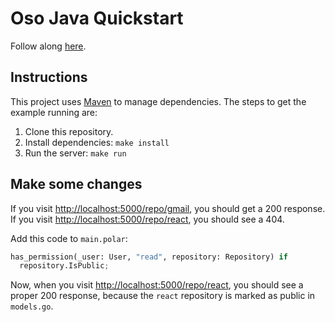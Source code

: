 # Oso Java Quickstart

Follow along [here](https://docs.osohq.com/java/getting-started/quickstart.html).

## Instructions

This project uses [Maven](https://maven.apache.org/) to manage dependencies. The
steps to get the example running are:

1. Clone this repository.
2. Install dependencies: `make install`
3. Run the server: `make run`

## Make some changes

If you visit
[http://localhost:5000/repo/gmail](http://localhost:5000/repo/gmail), you
should get a 200 response. If you visit
[http://localhost:5000/repo/react](http://localhost:5000/repo/react), you
should see a 404.

Add this code to `main.polar`:
```python
has_permission(_user: User, "read", repository: Repository) if
  repository.IsPublic;
```

Now, when you visit
[http://localhost:5000/repo/react](http://localhost:5000/repo/react), you should
see a proper 200 response, because the `react` repository is marked as public
in `models.go`.
